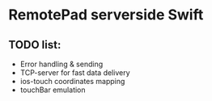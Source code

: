 # RemotePad serverside Swift

## TODO list:
- Error handling & sending
- TCP-server for fast data delivery
- ios-touch coordinates mapping
- touchBar emulation
